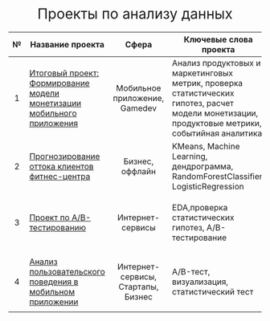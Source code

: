 <h1 style="font-weight:normal" align="center">
  &nbsp;Проекты по анализу данных&nbsp;
</h1>

|№|Название проекта|Сфера|Ключевые слова проекта|Стек|Статус|
|:-----:|-----|:-----:|-----|:-----:|-----|
|1|[Итоговый проект: Формирование модели монетизации мобильного приложения](https://github.com/pyrrow0w/Yandex_practicum/tree/main/Monetization%20model)|Мобильное приложение, Gamedev|Анализ продуктовых и маркетинговых метрик, проверка статистических гипотез, расчет модели монетизации, продуктовые метрики, событийная аналитика |`Pandas` `Seaborn` `Matplotlib` `Numpy` `SciPy`|Завершен|
|2|[Прогнозирование оттока клиентов фитнес-центра](https://github.com/pyrrow0w/Yandex_practicum/tree/main/Fitness%20customers%20ML%20churn%20model)|Бизнес, оффлайн|KMeans, Machine Learning, дендрограмма, RandomForestClassifier, LogisticRegression|`Pandas` `Seaborn` `Matplotlib` `Sklearn` `SciPy`|Завершен|
|3|[Проект по А/B-тестированию](https://github.com/pyrrow0w/Yandex_practicum/tree/main/AB-test)|Интернет-сервисы|EDA,проверка статистических гипотез, A/B-тестирование|`Pandas` `Seaborn` `Matplotlib` `Numpy` `SciPy` `Plotly` `Math`|Завершен|
|4|[Анализ пользовательского поведения в мобильном приложении](https://github.com/pyrrow0w/Yandex_practicum/tree/main/User's%20behavior%20analytics)|Интернет-сервисы, Стартапы, Бизнес|A/B-тест, визуализация, статистический тест|`Pandas` `Seaborn` `Matplotlib` `Numpy` `SciPy` `Plotly` `Math`|Завершен|
